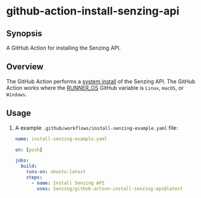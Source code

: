 # github-action-install-senzing-api

## Synopsis

A GitHub Action for installing the Senzing API.

## Overview

The GitHub Action performs a
[system install](https://github.com/Senzing/knowledge-base/blob/main/WHATIS/senzing-system-installation.md)
of the Senzing API.
The GitHub Action works where the
[RUNNER_OS](https://docs.github.com/en/actions/learn-github-actions/variables#default-environment-variables)
GitHub variable is `Linux`, `macOS`, or `Windows`.

## Usage

1. A example `.github/workflows/install-senzing-example.yaml` file:

    ```yaml
    name: install-senzing-example.yaml

    on: [push]

    jobs:
      build:
        runs-on: ubuntu-latest
        steps:
          - name: Install Senzing API
            uses: Senzing/github-action-install-senzing-api@latest
    ```
